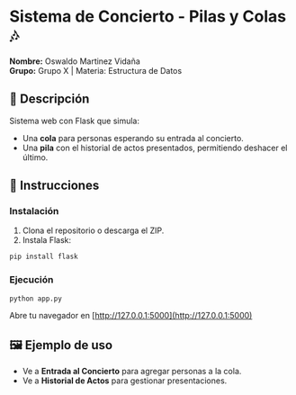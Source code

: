 # Sistema de Concierto - Pilas y Colas 🎶

**Nombre:** Oswaldo Martinez Vidaña  
**Grupo:** Grupo X | Materia: Estructura de Datos  

## 🎯 Descripción
Sistema web con Flask que simula:
- Una **cola** para personas esperando su entrada al concierto.
- Una **pila** con el historial de actos presentados, permitiendo deshacer el último.

## 🚀 Instrucciones
### Instalación
1. Clona el repositorio o descarga el ZIP.
2. Instala Flask:
```bash
pip install flask
```

### Ejecución
```bash
python app.py
```
Abre tu navegador en [http://127.0.0.1:5000](http://127.0.0.1:5000)

## 🖼️ Ejemplo de uso
- Ve a **Entrada al Concierto** para agregar personas a la cola.
- Ve a **Historial de Actos** para gestionar presentaciones.
